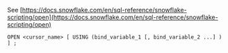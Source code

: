 See [https://docs.snowflake.com/en/sql-reference/snowflake-scripting/open](https://docs.snowflake.com/en/sql-reference/snowflake-scripting/open)
```
OPEN <cursor_name> [ USING (bind_variable_1 [, bind_variable_2 ...] ) ] ;
```
